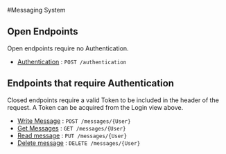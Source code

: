 #Messaging System

## Open Endpoints

Open endpoints require no Authentication.

* [Authentication](Readme's/login.md) : `POST /authentication`

## Endpoints that require Authentication

Closed endpoints require a valid Token to be included in the header of the
request. A Token can be acquired from the Login view above.

* [Write Message](Readme's/write.md) : `POST /messages/{User}`
* [Get Messages](Readme's/get.md) : `GET /messages/{User}`
* [Read message](Readme's/read.md) : `PUT /messages/{User}`
* [Delete message](Readme's/delete.md) : `DELETE /messages/{User}`

